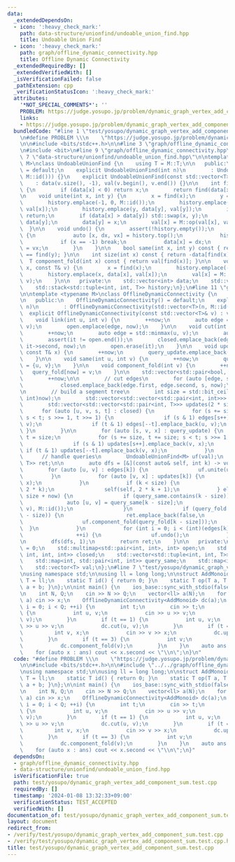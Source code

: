 ```yaml
---
data:
  _extendedDependsOn:
  - icon: ':heavy_check_mark:'
    path: data-structure/unionfind/undoable_union_find.hpp
    title: Undoable Union Find
  - icon: ':heavy_check_mark:'
    path: graph/offline_dynamic_connectivity.hpp
    title: Offline Dynamic Connectivity
  _extendedRequiredBy: []
  _extendedVerifiedWith: []
  _isVerificationFailed: false
  _pathExtension: cpp
  _verificationStatusIcon: ':heavy_check_mark:'
  attributes:
    '*NOT_SPECIAL_COMMENTS*': ''
    PROBLEM: https://judge.yosupo.jp/problem/dynamic_graph_vertex_add_component_sum
    links:
    - https://judge.yosupo.jp/problem/dynamic_graph_vertex_add_component_sum
  bundledCode: "#line 1 \"test/yosupo/dynamic_graph_vertex_add_component_sum.test.cpp\"\
    \n#define PROBLEM \\\n    \"https://judge.yosupo.jp/problem/dynamic_graph_vertex_add_component_sum\"\
    \n\n#include <bits/stdc++.h>\n\n#line 3 \"graph/offline_dynamic_connectivity.hpp\"\
    \n#include <bit>\n#line 9 \"graph/offline_dynamic_connectivity.hpp\"\n\n#line\
    \ 7 \"data-structure/unionfind/undoable_union_find.hpp\"\n\ntemplate <typename\
    \ M>\nclass UndoableUnionFind {\n    using T = M::T;\n\n   public:\n    UndoableUnionFind()\
    \ = default;\n    explicit UndoableUnionFind(int n)\n        : UndoableUnionFind(std::vector<T>(n,\
    \ M::id())) {}\n    explicit UndoableUnionFind(const std::vector<T>& v)\n    \
    \    : data(v.size(), -1), val(v.begin(), v.end()) {}\n\n    int find(int x) const\
    \ {\n        if (data[x] < 0) return x;\n        return find(data[x]);\n    }\n\
    \n    void unite(int x, int y) {\n        x = find(x);\n        y = find(y);\n\
    \        history.emplace(-1, 0, M::id());\n        history.emplace(x, data[x],\
    \ val[x]);\n        history.emplace(y, data[y], val[y]);\n        if (x == y)\
    \ return;\n        if (data[x] > data[y]) std::swap(x, y);\n        data[x] +=\
    \ data[y];\n        data[y] = x;\n        val[x] = M::op(val[x], val[y]);\n  \
    \  }\n\n    void undo() {\n        assert(!history.empty());\n        while (true)\
    \ {\n            auto [x, dx, vx] = history.top();\n            history.pop();\n\
    \            if (x == -1) break;\n            data[x] = dx;\n            val[x]\
    \ = vx;\n        }\n    }\n\n    bool same(int x, int y) const { return find(x)\
    \ == find(y); }\n\n    int size(int x) const { return -data[find(x)]; }\n\n  \
    \  T component_fold(int x) const { return val[find(x)]; }\n\n    void update(int\
    \ x, const T& v) {\n        x = find(x);\n        history.emplace(-1, 0, M::id());\n\
    \        history.emplace(x, data[x], val[x]);\n        val[x] = M::op(val[x],\
    \ v);\n    }\n\n   private:\n    std::vector<int> data;\n    std::vector<T> val;\n\
    \    std::stack<std::tuple<int, int, T>> history;\n};\n#line 11 \"graph/offline_dynamic_connectivity.hpp\"\
    \n\ntemplate <typename M>\nclass OfflineDynamicConnectivity {\n    using T = M::T;\n\
    \n   public:\n    OfflineDynamicConnectivity() = default;\n    explicit OfflineDynamicConnectivity(int\
    \ n)\n        : OfflineDynamicConnectivity(std::vector<T>(n, M::id())) {}\n  \
    \  explicit OfflineDynamicConnectivity(const std::vector<T>& v) : val(v) {}\n\n\
    \    void link(int u, int v) {\n        ++now;\n        auto edge = std::minmax(u,\
    \ v);\n        open.emplace(edge, now);\n    }\n\n    void cut(int u, int v) {\n\
    \        ++now;\n        auto edge = std::minmax(u, v);\n        auto it = open.find(edge);\n\
    \        assert(it != open.end());\n        closed.emplace_back(edge.first, edge.second,\
    \ it->second, now);\n        open.erase(it);\n    }\n\n    void update(int v,\
    \ const T& x) {\n        ++now;\n        query_update.emplace_back(now, v, x);\n\
    \    }\n\n    void same(int u, int v) {\n        ++now;\n        query_same[now]\
    \ = {u, v};\n    }\n\n    void component_fold(int v) {\n        ++now;\n     \
    \   query_fold[now] = v;\n    }\n\n    std::vector<std::pair<bool, T>> run() {\n\
    \        ++now;\n\n        // cut edges\n        for (auto [edge, s] : open) {\n\
    \            closed.emplace_back(edge.first, edge.second, s, now);\n        }\n\
    \n        // build a segment tree\n        int size = std::bit_ceil((unsigned\
    \ int)now);\n        std::vector<std::vector<std::pair<int, int>>> edges(2 * size);\n\
    \        std::vector<std::vector<std::pair<int, T>>> updates(2 * size);\n\n  \
    \      for (auto [u, v, s, t] : closed) {\n            for (s += size, t += size;\
    \ s < t; s >>= 1, t >>= 1) {\n                if (s & 1) edges[s++].emplace_back(u,\
    \ v);\n                if (t & 1) edges[--t].emplace_back(u, v);\n           \
    \ }\n        }\n\n        for (auto [s, v, x] : query_update) {\n            int\
    \ t = size;\n            for (s += size, t += size; s < t; s >>= 1, t >>= 1) {\n\
    \                if (s & 1) updates[s++].emplace_back(v, x);\n               \
    \ if (t & 1) updates[--t].emplace_back(v, x);\n            }\n        }\n\n  \
    \      // handle queries\n        UndoableUnionFind<M> uf(val);\n        std::vector<std::pair<bool,\
    \ T>> ret;\n\n        auto dfs = [&](const auto& self, int k) -> void {\n    \
    \        for (auto [u, v] : edges[k]) {\n                uf.unite(u, v);\n   \
    \         }\n            for (auto [v, x] : updates[k]) {\n                uf.update(v,\
    \ x);\n            }\n            if (k < size) {\n                self(self,\
    \ 2 * k);\n                self(self, 2 * k + 1);\n            } else if (k <\
    \ size + now) {\n                if (query_same.contains(k - size)) {\n      \
    \              auto [u, v] = query_same[k - size];\n                    ret.emplace_back(uf.same(u,\
    \ v), M::id());\n                }\n                if (query_fold.contains(k\
    \ - size)) {\n                    ret.emplace_back(false,\n                  \
    \                   uf.component_fold(query_fold[k - size]));\n              \
    \  }\n            }\n            for (int i = 0; i < (int)(edges[k].size() + updates[k].size());\n\
    \                 ++i) {\n                uf.undo();\n            }\n        };\n\
    \n        dfs(dfs, 1);\n        return ret;\n    }\n\n   private:\n    int now\
    \ = 0;\n    std::multimap<std::pair<int, int>, int> open;\n    std::vector<std::tuple<int,\
    \ int, int, int>> closed;\n    std::vector<std::tuple<int, int, T>> query_update;\n\
    \    std::map<int, std::pair<int, int>> query_same;\n    std::map<int, int> query_fold;\n\
    \    std::vector<T> val;\n};\n#line 7 \"test/yosupo/dynamic_graph_vertex_add_component_sum.test.cpp\"\
    \nusing namespace std;\n\nusing ll = long long;\n\nstruct AddMonoid {\n    using\
    \ T = ll;\n    static T id() { return 0; }\n    static T op(T a, T b) { return\
    \ a + b; }\n};\n\nint main() {\n    ios_base::sync_with_stdio(false);\n    cin.tie(nullptr);\n\
    \n    int N, Q;\n    cin >> N >> Q;\n    vector<ll> a(N);\n    for (auto& x :\
    \ a) cin >> x;\n    OfflineDynamicConnectivity<AddMonoid> dc(a);\n    for (int\
    \ i = 0; i < Q; ++i) {\n        int t;\n        cin >> t;\n        if (t == 0)\
    \ {\n            int u, v;\n            cin >> u >> v;\n            dc.link(u,\
    \ v);\n        }\n        if (t == 1) {\n            int u, v;\n            cin\
    \ >> u >> v;\n            dc.cut(u, v);\n        }\n        if (t == 2) {\n  \
    \          int v, x;\n            cin >> v >> x;\n            dc.update(v, x);\n\
    \        }\n        if (t == 3) {\n            int v;\n            cin >> v;\n\
    \            dc.component_fold(v);\n        }\n    }\n    auto ans = dc.run();\n\
    \    for (auto x : ans) cout << x.second << \"\\n\";\n}\n"
  code: "#define PROBLEM \\\n    \"https://judge.yosupo.jp/problem/dynamic_graph_vertex_add_component_sum\"\
    \n\n#include <bits/stdc++.h>\n\n#include \"../../graph/offline_dynamic_connectivity.hpp\"\
    \nusing namespace std;\n\nusing ll = long long;\n\nstruct AddMonoid {\n    using\
    \ T = ll;\n    static T id() { return 0; }\n    static T op(T a, T b) { return\
    \ a + b; }\n};\n\nint main() {\n    ios_base::sync_with_stdio(false);\n    cin.tie(nullptr);\n\
    \n    int N, Q;\n    cin >> N >> Q;\n    vector<ll> a(N);\n    for (auto& x :\
    \ a) cin >> x;\n    OfflineDynamicConnectivity<AddMonoid> dc(a);\n    for (int\
    \ i = 0; i < Q; ++i) {\n        int t;\n        cin >> t;\n        if (t == 0)\
    \ {\n            int u, v;\n            cin >> u >> v;\n            dc.link(u,\
    \ v);\n        }\n        if (t == 1) {\n            int u, v;\n            cin\
    \ >> u >> v;\n            dc.cut(u, v);\n        }\n        if (t == 2) {\n  \
    \          int v, x;\n            cin >> v >> x;\n            dc.update(v, x);\n\
    \        }\n        if (t == 3) {\n            int v;\n            cin >> v;\n\
    \            dc.component_fold(v);\n        }\n    }\n    auto ans = dc.run();\n\
    \    for (auto x : ans) cout << x.second << \"\\n\";\n}"
  dependsOn:
  - graph/offline_dynamic_connectivity.hpp
  - data-structure/unionfind/undoable_union_find.hpp
  isVerificationFile: true
  path: test/yosupo/dynamic_graph_vertex_add_component_sum.test.cpp
  requiredBy: []
  timestamp: '2024-01-08 13:32:33+09:00'
  verificationStatus: TEST_ACCEPTED
  verifiedWith: []
documentation_of: test/yosupo/dynamic_graph_vertex_add_component_sum.test.cpp
layout: document
redirect_from:
- /verify/test/yosupo/dynamic_graph_vertex_add_component_sum.test.cpp
- /verify/test/yosupo/dynamic_graph_vertex_add_component_sum.test.cpp.html
title: test/yosupo/dynamic_graph_vertex_add_component_sum.test.cpp
---
```

